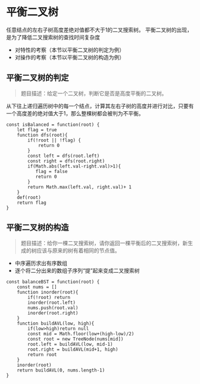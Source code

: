 # 平衡二叉树
任意结点的左右子树高度差绝对值都不大于1的二叉搜索树。
平衡二叉树的出现，是为了降低二叉搜索树的查找时间复杂度
- 对特性的考察（本节以平衡二叉树的判定为例）
- 对操作的考察（本节以平衡二叉树的构造为例）
## 平衡二叉树的判定
> 题目描述：给定一个二叉树，判断它是否是高度平衡的二叉树。

从下往上递归遍历树中的每一个结点，计算其左右子树的高度并进行对比，只要有一个高度差的绝对值大于1，那么整棵树都会被判为不平衡。

```
const isBalanced = function(root) {
    let flag = true
    function dfs(root){
        if(!root || !flag) {
            return 0 
        }
        const left = dfs(root.left)
        const right = dfs(root.right)
        if(Math.abs(left.val-right.val)>1){
           flag = false
           return 0
        }
        return Math.max(left.val, right.val)+ 1
    }
    def(root)
    return flag
}
```

## 平衡二叉树的构造
> 题目描述：给你一棵二叉搜索树，请你返回一棵平衡后的二叉搜索树，新生成的树应该与原来的树有着相同的节点值。

- 中序遍历求出有序数组
- 逐个将二分出来的数组子序列“提”起来变成二叉搜索树

```
const balanceBST = function(root) {
    const nums = []
    function inorder(root){
        if(!root) return
        inorder(root.left)
        nums.push(root.val)
        inorder(root.right)
    }
    function buildAVL(low, high){
        if(low>high)return null
        const mid = Math.floor(low+(high-low)/2)
        const root = new TreeNode(nums[mid])
        root.left = buildAVL(low, mid-1)
        root.right = buildAVL(mid+1, high)
        return root
    }
    inorder(root)
    return buildAVL(0, nums.length-1)
}    
```
